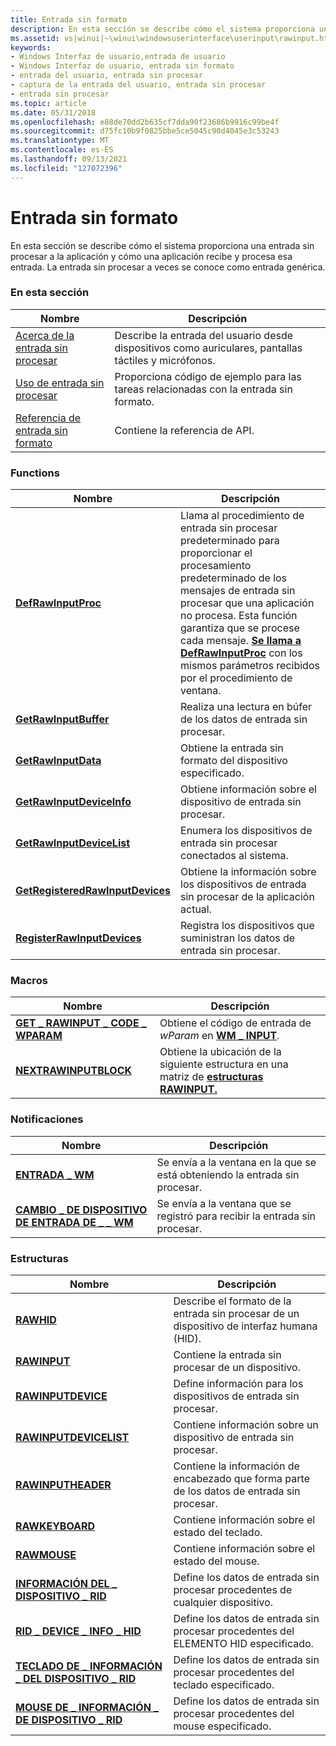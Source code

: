 ```yaml
---
title: Entrada sin formato
description: En esta sección se describe cómo el sistema proporciona una entrada sin procesar a la aplicación y cómo una aplicación recibe y procesa esa entrada.
ms.assetid: vs|winui|~\winui\windowsuserinterface\userinput\rawinput.htm
keywords:
- Windows Interfaz de usuario,entrada de usuario
- Windows Interfaz de usuario, entrada sin formato
- entrada del usuario, entrada sin procesar
- captura de la entrada del usuario, entrada sin procesar
- entrada sin procesar
ms.topic: article
ms.date: 05/31/2018
ms.openlocfilehash: e88de70dd2b635cf7dda90f23686b9916c99be4f
ms.sourcegitcommit: d75fc10b9f0825bbe5ce5045c90d4045e3c53243
ms.translationtype: MT
ms.contentlocale: es-ES
ms.lasthandoff: 09/13/2021
ms.locfileid: "127072396"
---
```

# <a name="raw-input"></a>Entrada sin formato

En esta sección se describe cómo el sistema proporciona una entrada sin procesar a la aplicación y cómo una aplicación recibe y procesa esa entrada. La entrada sin procesar a veces se conoce como entrada genérica.

### <a name="in-this-section"></a>En esta sección



| Nombre                                           | Descripción                                                                                     |
|------------------------------------------------|-------------------------------------------------------------------------------------------------|
| [Acerca de la entrada sin procesar](about-raw-input.md)         | Describe la entrada del usuario desde dispositivos como auriculares, pantallas táctiles y micrófonos.<br/> |
| [Uso de entrada sin procesar](using-raw-input.md)         | Proporciona código de ejemplo para las tareas relacionadas con la entrada sin formato.<br/>                                |
| [Referencia de entrada sin formato](raw-input-reference.md) | Contiene la referencia de API.<br/>                                                          |



 

### <a name="functions"></a>Functions



| Nombre                                                                 | Descripción                                                                                                                                                                                                                                                                                                             |
|----------------------------------------------------------------------|-------------------------------------------------------------------------------------------------------------------------------------------------------------------------------------------------------------------------------------------------------------------------------------------------------------------------|
| [**DefRawInputProc**](/windows/win32/api/winuser/nf-winuser-defrawinputproc)                           | Llama al procedimiento de entrada sin procesar predeterminado para proporcionar el procesamiento predeterminado de los mensajes de entrada sin procesar que una aplicación no procesa. Esta función garantiza que se procese cada mensaje. [**Se llama a DefRawInputProc**](/windows/win32/api/winuser/nf-winuser-defrawinputproc) con los mismos parámetros recibidos por el procedimiento de ventana. <br/> |
| [**GetRawInputBuffer**](/windows/win32/api/winuser/nf-winuser-getrawinputbuffer)                       | Realiza una lectura en búfer de los datos de entrada sin procesar.<br/>                                                                                                                                                                                                                                                              |
| [**GetRawInputData**](/windows/win32/api/winuser/nf-winuser-getrawinputdata)                           | Obtiene la entrada sin formato del dispositivo especificado.<br/>                                                                                                                                                                                                                                                                |
| [**GetRawInputDeviceInfo**](/windows/win32/api/winuser/nf-winuser-getrawinputdeviceinfoa)               | Obtiene información sobre el dispositivo de entrada sin procesar.<br/>                                                                                                                                                                                                                                                                 |
| [**GetRawInputDeviceList**](/windows/win32/api/winuser/nf-winuser-getrawinputdevicelist)               | Enumera los dispositivos de entrada sin procesar conectados al sistema. <br/>                                                                                                                                                                                                                                                    |
| [**GetRegisteredRawInputDevices**](/windows/win32/api/winuser/nf-winuser-getregisteredrawinputdevices) | Obtiene la información sobre los dispositivos de entrada sin procesar de la aplicación actual.<br/>                                                                                                                                                                                                                                |
| [**RegisterRawInputDevices**](/windows/win32/api/winuser/nf-winuser-registerrawinputdevices)           | Registra los dispositivos que suministran los datos de entrada sin procesar.<br/>                                                                                                                                                                                                                                                        |



 

### <a name="macros"></a>Macros



| Nombre                                                            | Descripción                                                                                                 |
|-----------------------------------------------------------------|-------------------------------------------------------------------------------------------------------------|
| [**GET \_ RAWINPUT \_ CODE \_ WPARAM**](/windows/win32/api/winuser/nf-winuser-get_rawinput_code_wparam) | Obtiene el código de entrada de *wParam* en [**WM \_ INPUT**](wm-input.md).<br/>                              |
| [**NEXTRAWINPUTBLOCK**](/windows/win32/api/winuser/nf-winuser-nextrawinputblock)                  | Obtiene la ubicación de la siguiente estructura en una matriz de [**estructuras RAWINPUT.**](/windows/win32/api/winuser/ns-winuser-rawinput) <br/> |



 

### <a name="notifications"></a>Notificaciones



| Nombre                                                        | Descripción                                                          |
|-------------------------------------------------------------|----------------------------------------------------------------------|
| [**ENTRADA \_ WM**](wm-input.md)                               | Se envía a la ventana en la que se está obteniendo la entrada sin procesar. <br/>            |
| [**CAMBIO \_ DE DISPOSITIVO DE ENTRADA DE \_ \_ WM**](wm-input-device-change.md) | Se envía a la ventana que se registró para recibir la entrada sin procesar. <br/> |



 

### <a name="structures"></a>Estructuras



| Nombre                                                            | Descripción                                                                            |
|-----------------------------------------------------------------|----------------------------------------------------------------------------------------|
| [**RAWHID**](/windows/win32/api/winuser/ns-winuser-rawhid)                                        | Describe el formato de la entrada sin procesar de un dispositivo de interfaz humana (HID). <br/> |
| [**RAWINPUT**](/windows/win32/api/winuser/ns-winuser-rawinput)                                    | Contiene la entrada sin procesar de un dispositivo. <br/>                                      |
| [**RAWINPUTDEVICE**](/windows/win32/api/winuser/ns-winuser-rawinputdevice)                        | Define información para los dispositivos de entrada sin procesar. <br/>                             |
| [**RAWINPUTDEVICELIST**](/windows/win32/api/winuser/ns-winuser-rawinputdevicelist)                | Contiene información sobre un dispositivo de entrada sin procesar.<br/>                              |
| [**RAWINPUTHEADER**](/windows/win32/api/winuser/ns-winuser-rawinputheader)                        | Contiene la información de encabezado que forma parte de los datos de entrada sin procesar. <br/>        |
| [**RAWKEYBOARD**](/windows/win32/api/winuser/ns-winuser-rawkeyboard)                              | Contiene información sobre el estado del teclado. <br/>                      |
| [**RAWMOUSE**](/windows/win32/api/winuser/ns-winuser-rawmouse)                                    | Contiene información sobre el estado del mouse. <br/>                         |
| [**INFORMACIÓN DEL \_ DISPOSITIVO \_ RID**](/windows/win32/api/winuser/ns-winuser-rid_device_info)                    | Define los datos de entrada sin procesar procedentes de cualquier dispositivo. <br/>                         |
| [**RID \_ DEVICE \_ INFO \_ HID**](/windows/win32/api/winuser/ns-winuser-rid_device_info_hid)           | Define los datos de entrada sin procesar procedentes del ELEMENTO HID especificado. <br/>                  |
| [**TECLADO DE \_ INFORMACIÓN \_ DEL DISPOSITIVO \_ RID**](/windows/win32/api/winuser/ns-winuser-rid_device_info_keyboard) | Define los datos de entrada sin procesar procedentes del teclado especificado. <br/>             |
| [**MOUSE DE \_ INFORMACIÓN \_ DE DISPOSITIVO \_ RID**](/windows/win32/api/winuser/ns-winuser-rid_device_info_mouse)       | Define los datos de entrada sin procesar procedentes del mouse especificado.<br/>                 |



 

 

